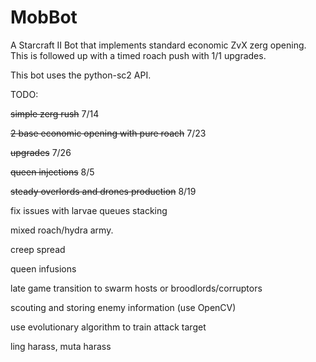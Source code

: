# MobBot

A Starcraft II Bot that implements standard economic ZvX zerg opening.
This is followed up with a timed roach push with 1/1 upgrades.

This bot uses the python-sc2 API.


TODO:

~~simple zerg rush~~ 7/14

~~2 base economic opening with pure roach~~ 7/23

~~upgrades~~ 7/26

~~queen injections~~ 8/5

~~steady overlords and drones production~~ 8/19

fix issues with larvae queues stacking

mixed roach/hydra army.

creep spread

queen infusions

late game transition to swarm hosts or broodlords/corruptors

scouting and storing enemy information (use OpenCV)

use evolutionary algorithm to train attack target

ling harass, muta harass

